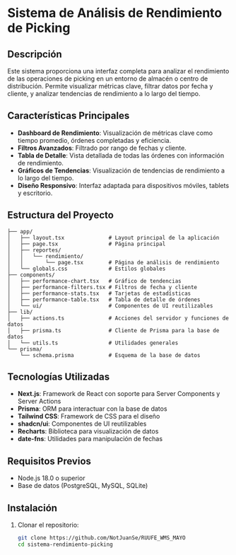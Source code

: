 # Sistema de Análisis de Rendimiento de Picking

## Descripción

Este sistema proporciona una interfaz completa para analizar el rendimiento de las operaciones de picking en un entorno de almacén o centro de distribución. Permite visualizar métricas clave, filtrar datos por fecha y cliente, y analizar tendencias de rendimiento a lo largo del tiempo.

## Características Principales

- **Dashboard de Rendimiento**: Visualización de métricas clave como tiempo promedio, órdenes completadas y eficiencia.
- **Filtros Avanzados**: Filtrado por rango de fechas y cliente.
- **Tabla de Detalle**: Vista detallada de todas las órdenes con información de rendimiento.
- **Gráficos de Tendencias**: Visualización de tendencias de rendimiento a lo largo del tiempo.
- **Diseño Responsivo**: Interfaz adaptada para dispositivos móviles, tablets y escritorio.

## Estructura del Proyecto

```
├── app/
│   ├── layout.tsx              # Layout principal de la aplicación
│   ├── page.tsx                # Página principal
│   ├── reportes/
│   │   └── rendimiento/
│   │       └── page.tsx        # Página de análisis de rendimiento
│   └── globals.css             # Estilos globales
├── components/
│   ├── performance-chart.tsx   # Gráfico de tendencias
│   ├── performance-filters.tsx # Filtros de fecha y cliente
│   ├── performance-stats.tsx   # Tarjetas de estadísticas
│   ├── performance-table.tsx   # Tabla de detalle de órdenes
│   └── ui/                     # Componentes de UI reutilizables
├── lib/
│   ├── actions.ts              # Acciones del servidor y funciones de datos
│   ├── prisma.ts               # Cliente de Prisma para la base de datos
│   └── utils.ts                # Utilidades generales
└── prisma/
    └── schema.prisma           # Esquema de la base de datos
```

## Tecnologías Utilizadas

- **Next.js**: Framework de React con soporte para Server Components y Server Actions
- **Prisma**: ORM para interactuar con la base de datos
- **Tailwind CSS**: Framework de CSS para el diseño
- **shadcn/ui**: Componentes de UI reutilizables
- **Recharts**: Biblioteca para visualización de datos
- **date-fns**: Utilidades para manipulación de fechas

## Requisitos Previos

- Node.js 18.0 o superior
- Base de datos (PostgreSQL, MySQL, SQLite)

## Instalación

1. Clonar el repositorio:
   ```bash
   git clone https://github.com/NotJuanSe/RUUFE_WMS_MAYO
   cd sistema-rendimiento-picking